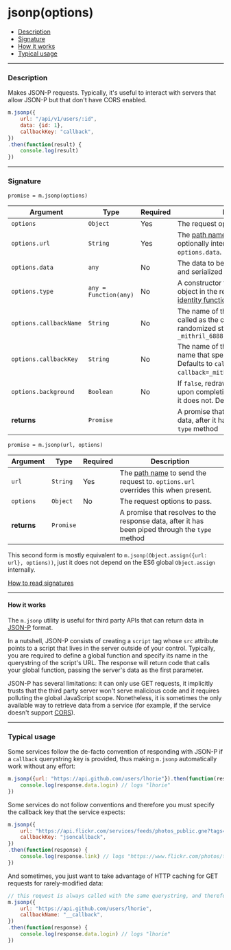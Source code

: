 # jsonp(options)

- [Description](#description)
- [Signature](#signature)
- [How it works](#how-it-works)
- [Typical usage](#typical-usage)

---

### Description

Makes JSON-P requests. Typically, it's useful to interact with servers that allow JSON-P but that don't have CORS enabled.

```javascript
m.jsonp({
	url: "/api/v1/users/:id",
	data: {id: 1},
	callbackKey: "callback",
})
.then(function(result) {
	console.log(result)
})
```

---

### Signature

`promise = m.jsonp(options)`

Argument               | Type                              | Required | Description
---------------------- | --------------------------------- | -------- | ---
`options`              | `Object`                          | Yes      | The request options to pass.
`options.url`          | `String`                          | Yes      | The [path name](paths.md) to send the request to, optionally interpolated with values from `options.data`.
`options.data`         | `any`                             | No       | The data to be interpolated into the URL and serialized into the querystring.
`options.type`         | `any = Function(any)`             | No       | A constructor to be applied to each object in the response. Defaults to the [identity function](https://en.wikipedia.org/wiki/Identity_function).
`options.callbackName` | `String`                          | No       | The name of the function that will be called as the callback. Defaults to a randomized string (e.g. `_mithril_6888197422121285_0({a: 1})`
`options.callbackKey`  | `String`                          | No       | The name of the querystring parameter name that specifies the callback name. Defaults to `callback` (e.g. `/someapi?callback=_mithril_6888197422121285_0`)
`options.background`   | `Boolean`                         | No       | If `false`, redraws mounted components upon completion of the request. If `true`, it does not. Defaults to `false`.
**returns**            | `Promise`                         |          | A promise that resolves to the response data, after it has been piped through `type` method

`promise = m.jsonp(url, options)`

Argument    | Type      | Required | Description
----------- | --------- | -------- | ---
`url`       | `String`  | Yes      | The [path name](paths.md) to send the request to. `options.url` overrides this when present.
`options`   | `Object`  | No       | The request options to pass.
**returns** | `Promise` |          | A promise that resolves to the response data, after it has been piped through the `type` method

This second form is mostly equivalent to `m.jsonp(Object.assign({url: url}, options))`, just it does not depend on the ES6 global `Object.assign` internally.

[How to read signatures](signatures.md)

---

#### How it works

The `m.jsonp` utility is useful for third party APIs that can return data in [JSON-P](https://en.wikipedia.org/wiki/JSONP) format.

In a nutshell, JSON-P consists of creating a `script` tag whose `src` attribute points to a script that lives in the server outside of your control. Typically, you are required to define a global function and specify its name in the querystring of the script's URL. The response will return code that calls your global function, passing the server's data as the first parameter.

JSON-P has several limitations: it can only use GET requests, it implicitly trusts that the third party server won't serve malicious code and it requires polluting the global JavaScript scope. Nonetheless, it is sometimes the only available way to retrieve data from a service (for example, if the service doesn't support [CORS](https://en.wikipedia.org/wiki/Cross-origin_resource_sharing)).

---

### Typical usage

Some services follow the de-facto convention of responding with JSON-P if a `callback` querystring key is provided, thus making `m.jsonp` automatically work without any effort:

```javascript
m.jsonp({url: "https://api.github.com/users/lhorie"}).then(function(response) {
	console.log(response.data.login) // logs "lhorie"
})
```

Some services do not follow conventions and therefore you must specify the callback key that the service expects:

```javascript
m.jsonp({
	url: "https://api.flickr.com/services/feeds/photos_public.gne?tags=kitten&format=json",
	callbackKey: "jsoncallback",
})
.then(function(response) {
	console.log(response.link) // logs "https://www.flickr.com/photos/tags/kitten/"
})
```

And sometimes, you just want to take advantage of HTTP caching for GET requests for rarely-modified data:

```javascript
// this request is always called with the same querystring, and therefore it is cached
m.jsonp({
	url: "https://api.github.com/users/lhorie",
	callbackName: "__callback",
})
.then(function(response) {
	console.log(response.data.login) // logs "lhorie"
})
```
